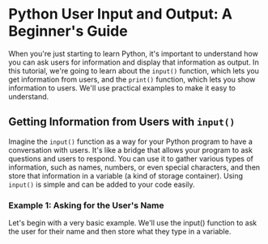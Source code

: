 # Python User Input and Output: A Beginner's Guide

When you're just starting to learn Python, it's important to understand how you can ask users for information and display that information as output. In this tutorial, we're going to learn about the `input()` function, which lets you get information from users, and the `print()` function, which lets you show information to users. We'll use practical examples to make it easy to understand.

## Getting Information from Users with `input()`

Imagine the `input()` function as a way for your Python program to have a conversation with users. It's like a bridge that allows your program to ask questions and users to respond. You can use it to gather various types of information, such as names, numbers, or even special characters, and then store that information in a variable (a kind of storage container). Using `input()` is simple and can be added to your code easily.

### Example 1: Asking for the User's Name

Let's begin with a very basic example. We'll use the input() function to ask the user for their name and then store what they type in a variable. 